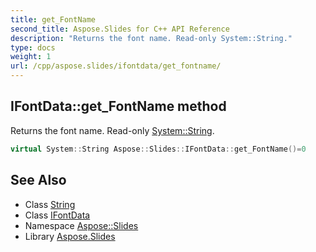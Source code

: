 ```yaml
---
title: get_FontName
second_title: Aspose.Slides for C++ API Reference
description: "Returns the font name. Read-only System::String."
type: docs
weight: 1
url: /cpp/aspose.slides/ifontdata/get_fontname/
---
```

## IFontData::get_FontName method


Returns the font name. Read-only [System::String](../../../system/string/).

```cpp
virtual System::String Aspose::Slides::IFontData::get_FontName()=0
```

## See Also

* Class [String](../../../system/string/)
* Class [IFontData](../)
* Namespace [Aspose::Slides](../../)
* Library [Aspose.Slides](../../../)
